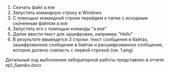 1. Скачать файл a.exe
2. Запустить командную строку в Windows
3. С помощью командной строки перейдем к папке с исходным скаченным файлом a.exe
4. Запустить его с помощью команды "a.exe"
4. Далее ввести текст для зашифровки, например "Hello"
5. В результате ввыведется 3 строки: текст сообщения в байтах, зашифрованное сообщение в байтах и расшифрованное сообщение, которое должно совпасть с первой строкой (см. 1.png)


Детальный ход выболнения лабораторной работы представлен в отчете лр1_Saenko.docx


